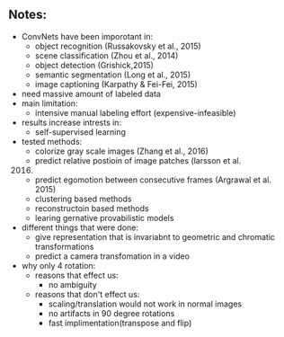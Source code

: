 ## Notes:
- ConvNets have been imporotant in:
	- object recognition (Russakovsky et al., 2015) 
	- scene classification (Zhou et al., 2014)
	- object detection (Grishick,2015)
	- semantic segmentation (Long et al., 2015)
	- image captioning (Karpathy & Fei-Fei, 2015)
- need massive amount of labeled data
- main limitation: 
	-  intensive manual labeling effort (expensive-infeasible)
- results increase intrests in: 
	- self-supervised learning
- tested methods:
	- colorize gray scale images (Zhang et al., 2016)
	- predict relative postioin of image patches (larsson et al.
	2016)
	- predict egomotion between consecutive frames (Argrawal et al. 2015)
	- clustering based methods
	- reconstructoin based methods
	- learing gernative provabilistic models
- different things that were done:
	- give representation that is invariabnt to geometric and
	chromatic transformations
	- predict a camera transfomation in a video
- why only 4 rotation:
	- reasons that effect us:
		- no ambiguity
	- reasons that don't effect us:
		- scaling/translation would not work in normal images
		- no artifacts in 90 degree rotations
		- fast implimentation(transpose and flip)


